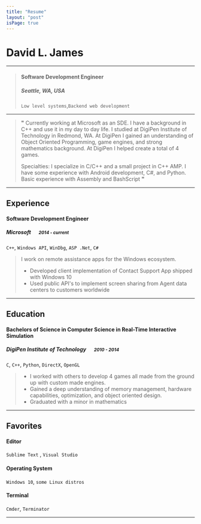 ```yaml
---
title: "Resume"
layout: "post"
isPage: true
---
```


# David L. James

---

> #### Software Development Engineer
> #####  Seattle, WA, USA
> `Low level systems`,`Backend web development`

---
> **"** Currently working at Microsoft as an SDE.  I have a background in C++ and use it in my day to day life.  I studied at DigiPen Institute of Technology in Redmond, WA.  At DigiPen I gained an understanding of Object Oriented Programming, game engines, and strong mathematics background.  At DigiPen I helped create a total of 4 games. 
> 
> Specialties: I specialize in C/C++ and a small project in C++ AMP.  I have some experience with Android development, C#, and Python. Basic experience with Assembly and BashScript **"**


---
## Experience
#### Software Development Engineer
##### Microsoft &emsp; <small>*2014 - current*</small>
`C++`, `Windows API`, `WinDbg`, `ASP .Net`, `C#`
> I work on remote assistance apps for the Windows ecosystem.  
> - Developed client implementation of Contact Support App shipped with Windows 10
> - Used public API's to implement screen sharing from Agent data centers to customers worldwide

---
## Education
#### Bachelors of Science in Computer Science in Real-Time Interactive Simulation
##### DigiPen Institute of Technology &emsp; <small>*2010 - 2014*</small>
`C`, `C++`, `Python`, `DirectX`, `OpenGL`
> - I worked with others to develop 4 games all made from the ground up with custom made engines.
> - Gained a deep understanding of memory management, hardware capabilities, optimization, and object oriented design.  
> - Graduated with a minor in mathematics

---
## Favorites
#### Editor
`Sublime Text` , `Visual Studio`
#### Operating System
`Windows 10`,  `some Linux distros`
#### Terminal
`Cmder`, `Terminator`

---

